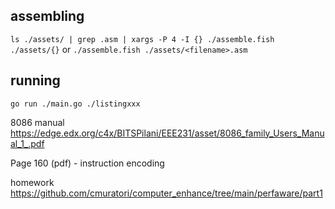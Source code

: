 
## assembling
`ls ./assets/ | grep .asm | xargs -P 4 -I {} ./assemble.fish ./assets/{}`
or
`./assemble.fish ./assets/<filename>.asm`

## running
`go run ./main.go ./listingxxx`

8086 manual
https://edge.edx.org/c4x/BITSPilani/EEE231/asset/8086_family_Users_Manual_1_.pdf

Page 160 (pdf) - instruction encoding

homework
https://github.com/cmuratori/computer_enhance/tree/main/perfaware/part1
